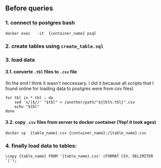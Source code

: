 
## Before queries 
### 1. connect to postgres bash 

```docker exec   -it  {container_name} psql```

### 2. create tables using ``create_table.sql``
### 3. load data
####  3.1.   converte ``.tbl`` files to ``.csv`` file 
(In the end I think it wasn't neccessary. I did it because all scripts that I found online for loading data to postgres were from csv files)

```
for tbl in *.tbl ; do
    sed 's/|$//' "$tbl" > /another/path/"${tbl%.tbl}".csv
    echo "$tbl"
done
```

####  3.2.   copy ``.csv`` files from server to docker container (Yep! it took ages)

```docker cp  {table_name}.csv {container_name}:/{table_name}.csv```
### 4. finally load data to tables:

```\copy {table_name} FROM '{table_name}.csv' (FORMAT CSV, DELIMITER '|');```



